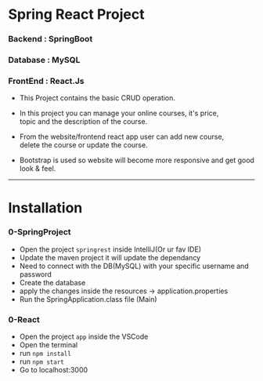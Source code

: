 # Spring React Project

### Backend : SpringBoot
### Database : MySQL
### FrontEnd : React.Js

* This Project contains the basic CRUD operation.         
* In this project you can manage your online courses, it's price,     
topic and the description of the course.

* From the website/frontend react app user can add new course,  
delete the course or update the course.

* Bootstrap is used so website will become more responsive and get good look & feel.
_______________


# Installation 
### 0-SpringProject
* Open the project `springrest` inside IntelliJ(Or ur fav IDE)
* Update the maven project it will update the dependancy
* Need to connect with the DB(MySQL) with your specific username and password
* Create the database
* apply the changes inside the resources -> application.properties
* Run the SpringApplication.class file (Main)



### 0-React
* Open the project `app` inside the VSCode
* Open the terminal
* run ``` npm install ```
* run ``` npm start ```
* Go to localhost:3000
